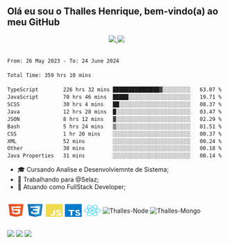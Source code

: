 ## Olá eu sou o Thalles Henrique, bem-vindo(a) ao meu GitHub

<div align="center">
  <a href="https://github.com/Thalles-HsA">
  <img height="180em" src="https://github-readme-stats.vercel.app/api?username=Thalles-HsA&show_icons=true&theme=radical&include_all_commits=true&count_private=true"/>
  <img height="180em" src="https://github-readme-stats.vercel.app/api/top-langs/?username=Thalles-HsA&exclude_repo=github-readme-stats,Pong,Freeway-JS&langs_count=5&theme=radical"/>
</div><br>
  
  <!--START_SECTION:waka-->

```txt
From: 26 May 2023 - To: 24 June 2024

Total Time: 359 hrs 10 mins

TypeScript        226 hrs 32 mins ███████████████▓░░░░░░░░░   63.07 %
JavaScript        70 hrs 46 mins  █████░░░░░░░░░░░░░░░░░░░░   19.71 %
SCSS              30 hrs 4 mins   ██░░░░░░░░░░░░░░░░░░░░░░░   08.37 %
Java              12 hrs 28 mins  █░░░░░░░░░░░░░░░░░░░░░░░░   03.47 %
JSON              8 hrs 12 mins   ▓░░░░░░░░░░░░░░░░░░░░░░░░   02.29 %
Bash              5 hrs 24 mins   ▒░░░░░░░░░░░░░░░░░░░░░░░░   01.51 %
CSS               1 hr 20 mins    ░░░░░░░░░░░░░░░░░░░░░░░░░   00.37 %
XML               52 mins         ░░░░░░░░░░░░░░░░░░░░░░░░░   00.24 %
Other             38 mins         ░░░░░░░░░░░░░░░░░░░░░░░░░   00.18 %
Java Properties   31 mins         ░░░░░░░░░░░░░░░░░░░░░░░░░   00.14 %
```

<!--END_SECTION:waka-->

  - 🎓 Cursando Analise e Desenvolviemnte de Sistema;
  - 🌱 Trabalhando para @Selaz;
  - 🎯 Atuando como FullStack Developer;
 
<div style="display: inline_block"><br>
  <img align="center" alt="Thalles-HTML" height="30" width="40" src="https://raw.githubusercontent.com/devicons/devicon/master/icons/html5/html5-original.svg">
  <img align="center" alt="Thalles-CSS" height="30" width="40" src="https://raw.githubusercontent.com/devicons/devicon/master/icons/css3/css3-original.svg">
  <img align="center" alt="Thalles-Js" height="30" width="40" src="https://raw.githubusercontent.com/devicons/devicon/master/icons/javascript/javascript-plain.svg">
  <img align="center" alt="Thalles-Ts" height="30" width="40" src="https://raw.githubusercontent.com/devicons/devicon/master/icons/typescript/typescript-plain.svg">
  <img align="center" alt="Thalles-React" height="30" width="40" src="https://raw.githubusercontent.com/devicons/devicon/master/icons/react/react-original.svg">
  <img align="center" alt="Thalles-Node" height="30" width="40" src="https://cdn.jsdelivr.net/gh/devicons/devicon/icons/nodejs/nodejs-original.svg" />
  <img align="center" alt="Thalles-Mongo" height="30" width="40" src="https://cdn.jsdelivr.net/gh/devicons/devicon/icons/mongodb/mongodb-original.svg" />
  
</div>

 ##
  
<div>
  <a href="https://www.linkedin.com/in/thalles-hsa" target="_blank"><img src="https://img.shields.io/badge/-LinkedIn-%230077B5?style=for-the-badge&logo=linkedin&logoColor=white" target="_blank"></a> 
  <a href="https://instagram.com/thalleshsa" target="_blank"><img src="https://img.shields.io/badge/-Instagram-%23E4405F?style=for-the-badge&logo=instagram&logoColor=white" target="_blank"></a>
  <a href = "mailto:thsa.henrique@gmail.com"><img src="https://img.shields.io/badge/-Gmail-%23333?style=for-the-badge&logo=gmail&logoColor=white" target="_blank"></a>
   
</div>
